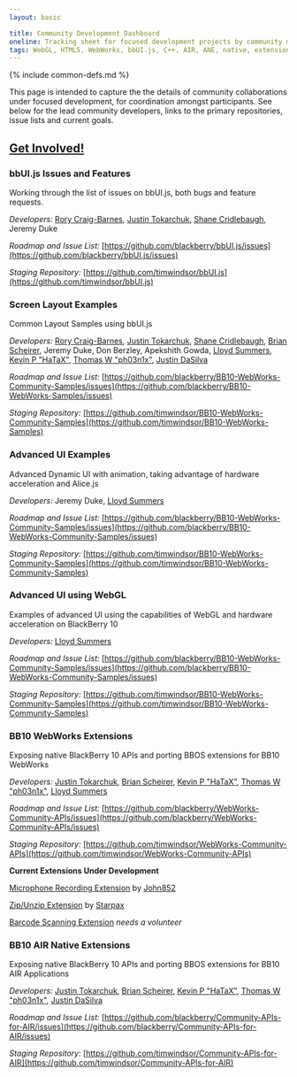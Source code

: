 ```yaml
---
layout: basic

title: Community Development Dashboard
oneline: Tracking sheet for focused development projects by community members
tags: WebGL, HTML5, WebWorks, bbUI.js, C++, AIR, ANE, native, extension
---
```

{% include common-defs.md %}

This page is intended to capture the the details of community collaborations under focused development, for coordination amongst participants. See below for the lead community developers, links to the primary repositories, issue lists and current goals.

[Get Involved!](http://blackberry.github.com/howToContribute.html)
<br>
----

### bbUI.js Issues and Features

Working through the list of issues on bbUI.js, both bugs and feature requests.

_Developers:_
[Rory Craig-Barnes](http://github.com/glasspear),
[Justin Tokarchuk](http://github.com/jtokarchuk),
[Shane Cridlebaugh](http://github.com/SCrid2000),
Jeremy Duke

_Roadmap and Issue List:_
[https://github.com/blackberry/bbUI.js/issues](https://github.com/blackberry/bbUI.js/issues)

_Staging Repository:_
[https://github.com/timwindsor/bbUI.js](https://github.com/timwindsor/bbUI.js)

### Screen Layout Examples

Common Layout Samples using bbUI.js

_Developers:_
[Rory Craig-Barnes](http://github.com/glasspear),
[Justin Tokarchuk](http://github.com/jtokarchuk),
[Shane Cridlebaugh](http://github.com/SCrid2000),
[Brian Scheirer](http://github.com/bcs925),
Jeremy Duke,
Don Berzley,
Apekshith Gowda,
[Lloyd Summers](http://github.com/kermed),
[Kevin P "HaTaX"](http://github.com/hatax2),
[Thomas W "ph03n1x"](http://github.com/osbbx-ph03n1x),
[Justin DaSilva](http://github.com/lyricidal)

_Roadmap and Issue List:_
[https://github.com/blackberry/BB10-WebWorks-Community-Samples/issues](https://github.com/blackberry/BB10-WebWorks-Samples/issues)

_Staging Repository:_
[https://github.com/timwindsor/BB10-WebWorks-Community-Samples](https://github.com/timwindsor/BB10-WebWorks-Samples)

### Advanced UI Examples

Advanced Dynamic UI with animation, taking advantage of hardware acceleration and Alice.js

_Developers:_
Jeremy Duke,
[Lloyd Summers](http://github.com/kermed)

_Roadmap and Issue List:_
[https://github.com/blackberry/BB10-WebWorks-Community-Samples/issues](https://github.com/blackberry/BB10-WebWorks-Community-Samples/issues)

_Staging Repository:_
[https://github.com/timwindsor/BB10-WebWorks-Community-Samples](https://github.com/timwindsor/BB10-WebWorks-Community-Samples)

### Advanced UI using WebGL

Examples of advanced UI using the capabilities of WebGL and hardware acceleration on BlackBerry 10

_Developers:_
[Lloyd Summers](http://github.com/kermed)

_Roadmap and Issue List:_
[https://github.com/blackberry/BB10-WebWorks-Community-Samples/issues](https://github.com/blackberry/BB10-WebWorks-Community-Samples/issues)

_Staging Repository:_
[https://github.com/timwindsor/BB10-WebWorks-Community-Samples](https://github.com/timwindsor/BB10-WebWorks-Community-Samples)

### BB10 WebWorks Extensions

Exposing native BlackBerry 10 APIs and porting BBOS extensions for BB10 WebWorks

_Developers:_
[Justin Tokarchuk](http://github.com/jtokarchuk),
[Brian Scheirer](http://github.com/bcs925),
[Kevin P "HaTaX"](http://github.com/hatax2),
[Thomas W "ph03n1x"](http://github.com/osbbx-ph03n1x),
[Lloyd Summers](http://github.com/kermed)

_Roadmap and Issue List:_
[https://github.com/blackberry/WebWorks-Community-APIs/issues](https://github.com/blackberry/WebWorks-Community-APIs/issues)

_Staging Repository:_
[https://github.com/timwindsor/WebWorks-Community-APIs](https://github.com/timwindsor/WebWorks-Community-APIs)

__Current Extensions Under Development__

[Microphone Recording Extension](https://github.com/blackberry/WebWorks-Community-APIs/issues/110) by [John852](https://github.com/john852)

[Zip/Unzip Extension](https://github.com/blackberry/WebWorks-Community-APIs/issues/104) by [Starpax](https://github.com/starpax)

[Barcode Scanning Extension](https://github.com/blackberry/WebWorks-Community-APIs/issues/109) _needs a volunteer_

### BB10 AIR Native Extensions

Exposing native BlackBerry 10 APIs and porting BBOS extensions for BB10 AIR Applications

_Developers:_
[Justin Tokarchuk](http://github.com/jtokarchuk),
[Brian Scheirer](http://github.com/bcs925),
[Kevin P "HaTaX"](http://github.com/hatax2),
[Thomas W "ph03n1x"](http://github.com/osbbx-ph03n1x),
[Justin DaSilva](http://github.com/lyricidal)

_Roadmap and Issue List:_
[https://github.com/blackberry/Community-APIs-for-AIR/issues](https://github.com/blackberry/Community-APIs-for-AIR/issues)

_Staging Repository:_
[https://github.com/timwindsor/Community-APIs-for-AIR](https://github.com/timwindsor/Community-APIs-for-AIR)